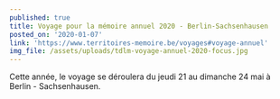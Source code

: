 ```yaml
---
published: true
title: Voyage pour la mémoire annuel 2020 - Berlin-Sachsenhausen
posted_on: '2020-01-07'
link: 'https://www.territoires-memoire.be/voyages#voyage-annuel'
img_file: /assets/uploads/tdlm-voyage-annuel-2020-focus.jpg
---
```

Cette année, le voyage se déroulera du jeudi 21 au dimanche 24 mai à Berlin - Sachsenhausen.
